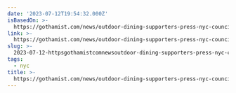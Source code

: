 ```yaml
---
date: '2023-07-12T19:54:32.000Z'
isBasedOn: >-
  https://gothamist.com/news/outdoor-dining-supporters-press-nyc-council-to-pass-permanent-law
link: >-
  https://gothamist.com/news/outdoor-dining-supporters-press-nyc-council-to-pass-permanent-law
slug: >-
  2023-07-12-httpsgothamistcomnewsoutdoor-dining-supporters-press-nyc-council-to-pass-permanent-law
tags:
  - nyc
title: >-
  https://gothamist.com/news/outdoor-dining-supporters-press-nyc-council-to-pass-permanent-law
---
```


